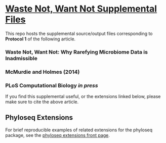 [Waste Not, Want Not Supplemental Files](http://joey711.github.io/waste-not-supplemental/)
===================

This repo hosts the supplemental source/output files corresponding to **Protocol 1** of the following article.

### Waste Not, Want Not: Why Rarefying Microbiome Data is Inadmissible
### McMurdie and Holmes (2014) 
### PLoS Computational Biology *in press*

If you find this supplemental useful, or the extensions linked below, please make sure to cite the above article.


## Phyloseq Extensions

For brief reproducible examples of related extensions for the phyloseq package, see the [phyloseq extensions front page](http://joey711.github.io/phyloseq-extensions/).


